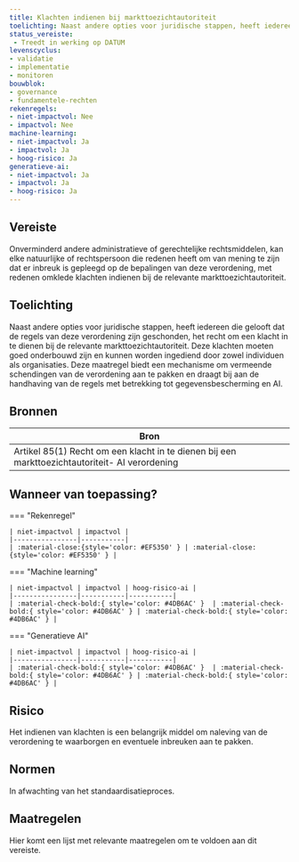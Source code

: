 ```yaml
---
title: Klachten indienen bij markttoezichtautoriteit 
toelichting: Naast andere opties voor juridische stappen, heeft iedereen die gelooft dat de regels van deze verordening zijn geschonden, het recht om een klacht in te dienen bij de relevante markttoezichtautoriteit deze klachten moeten goed onderbouwd zijn en kunnen worden ingediend door zowel individuen als organisaties deze maatregel biedt een mechanisme om vermeende schendingen van de verordening aan te pakken en draagt bij aan de handhaving van de regels met betrekking tot gegevensbescherming en ai
status_vereiste: 
 - Treedt in werking op DATUM
levenscyclus: 
- validatie
- implementatie
- monitoren
bouwblok: 
- governance
- fundamentele-rechten
rekenregels: 
- niet-impactvol: Nee
- impactvol: Nee
machine-learning: 
- niet-impactvol: Ja
- impactvol: Ja
- hoog-risico: Ja
generatieve-ai: 
- niet-impactvol: Ja
- impactvol: Ja
- hoog-risico: Ja
---
```


<!-- tags -->
## Vereiste

Onverminderd andere administratieve of gerechtelijke rechtsmiddelen, kan elke natuurlijke of rechtspersoon die redenen heeft om van mening te zijn dat er inbreuk is gepleegd op de bepalingen van deze verordening, met redenen omklede klachten indienen bij de relevante markttoezichtautoriteit.

## Toelichting 

Naast andere opties voor juridische stappen, heeft iedereen die gelooft dat de regels van deze verordening zijn geschonden, het recht om een klacht in te dienen bij de relevante markttoezichtautoriteit.
Deze klachten moeten goed onderbouwd zijn en kunnen worden ingediend door zowel individuen als organisaties.
Deze maatregel biedt een mechanisme om vermeende schendingen van de verordening aan te pakken en draagt bij aan de handhaving van de regels met betrekking tot gegevensbescherming en AI.

## Bronnen 

| Bron                        |
|-----------------------------|
|Artikel 85(1) Recht om een klacht in te dienen bij een markttoezichtautoriteit- AI verordening|

## Wanneer van toepassing? 

=== "Rekenregel"

	| niet-impactvol | impactvol | 
	|----------------|-----------| 
	| :material-close:{style='color: #EF5350' } | :material-close:{style='color: #EF5350' } |

=== "Machine learning"

	| niet-impactvol | impactvol | hoog-risico-ai | 
	|----------------|-----------|-----------| 
	| :material-check-bold:{ style='color: #4DB6AC' }  | :material-check-bold:{ style='color: #4DB6AC' } | :material-check-bold:{ style='color: #4DB6AC' } |

=== "Generatieve AI"

	| niet-impactvol | impactvol | hoog-risico-ai | 
	|----------------|-----------|-----------| 
	| :material-check-bold:{ style='color: #4DB6AC' }  | :material-check-bold:{ style='color: #4DB6AC' } | :material-check-bold:{ style='color: #4DB6AC' } |

## Risico 

Het indienen van klachten is een belangrijk middel om naleving van de verordening te waarborgen en eventuele inbreuken aan te pakken.


## Normen 

In afwachting van het standaardisatieproces. 

## Maatregelen 

Hier komt een lijst met relevante maatregelen om te voldoen aan dit vereiste. 
